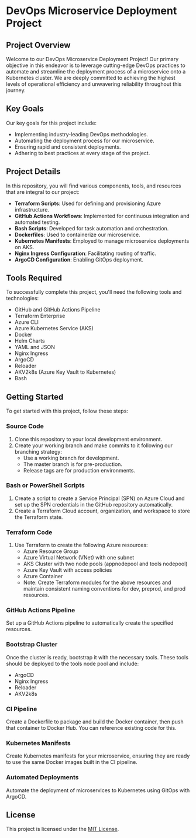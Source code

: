 # DevOps Microservice Deployment Project

## Project Overview

Welcome to our DevOps Microservice Deployment Project! Our primary objective in this endeavor is to leverage cutting-edge DevOps practices to automate and streamline the deployment process of a microservice onto a Kubernetes cluster. We are deeply committed to achieving the highest levels of operational efficiency and unwavering reliability throughout this journey.

## Key Goals

Our key goals for this project include:

- Implementing industry-leading DevOps methodologies.
- Automating the deployment process for our microservice.
- Ensuring rapid and consistent deployments.
- Adhering to best practices at every stage of the project.

## Project Details

In this repository, you will find various components, tools, and resources that are integral to our project:

- **Terraform Scripts**: Used for defining and provisioning Azure infrastructure.
- **GitHub Actions Workflows**: Implemented for continuous integration and automated testing.
- **Bash Scripts**: Developed for task automation and orchestration.
- **Dockerfiles**: Used to containerize our microservice.
- **Kubernetes Manifests**: Employed to manage microservice deployments on AKS.
- **Nginx Ingress Configuration**: Facilitating routing of traffic.
- **ArgoCD Configuration**: Enabling GitOps deployment.

## Tools Required

To successfully complete this project, you'll need the following tools and technologies:

- GitHub and GitHub Actions Pipeline
- Terraform Enterprise
- Azure CLI
- Azure Kubernetes Service (AKS)
- Docker
- Helm Charts
- YAML and JSON
- Nginx Ingress
- ArgoCD
- Reloader
- AKV2k8s (Azure Key Vault to Kubernetes)
- Bash

## Getting Started

To get started with this project, follow these steps:

### Source Code

1. Clone this repository to your local development environment.
2. Create your working branch and make commits to it following our branching strategy: 
   - Use a working branch for development.
   - The master branch is for pre-production.
   - Release tags are for production environments.

### Bash or PowerShell Scripts

1. Create a script to create a Service Principal (SPN) on Azure Cloud and set up the SPN credentials in the GitHub repository automatically.
2. Create a Terraform Cloud account, organization, and workspace to store the Terraform state.

### Terraform Code

1. Use Terraform to create the following Azure resources:
   - Azure Resource Group
   - Azure Virtual Network (VNet) with one subnet
   - AKS Cluster with two node pools (appnodepool and tools nodepool)
   - Azure Key Vault with access policies
   - Azure Container
   - Note: Create Terraform modules for the above resources and maintain consistent naming conventions for dev, preprod, and prod resources.

### GitHub Actions Pipeline

Set up a GitHub Actions pipeline to automatically create the specified resources.

### Bootstrap Cluster

Once the cluster is ready, bootstrap it with the necessary tools. These tools should be deployed to the tools node pool and include:
- ArgoCD
- Nginx Ingress
- Reloader
- AKV2k8s

### CI Pipeline

Create a Dockerfile to package and build the Docker container, then push that container to Docker Hub. You can reference existing code for this.

### Kubernetes Manifests

Create Kubernetes manifests for your microservice, ensuring they are ready to use the same Docker images built in the CI pipeline.

### Automated Deployments

Automate the deployment of microservices to Kubernetes using GitOps with ArgoCD.

## License

This project is licensed under the [MIT License](LICENSE).
